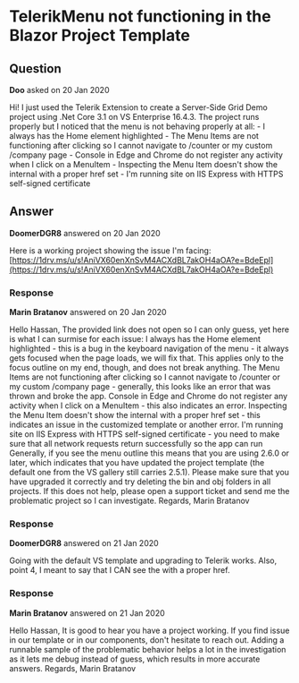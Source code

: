 # TelerikMenu not functioning in the Blazor Project Template

## Question

**Doo** asked on 20 Jan 2020

Hi! I just used the Telerik Extension to create a Server-Side Grid Demo project using .Net Core 3.1 on VS Enterprise 16.4.3. The project runs properly but I noticed that the menu is not behaving properly at all: - I always has the Home element highlighted - The Menu Items are not functioning after clicking so I cannot navigate to /counter or my custom /company page - Console in Edge and Chrome do not register any activity when I click on a MenuItem - Inspecting the Menu Item doesn't show the internal <a> with a proper href set - I'm running site on IIS Express with HTTPS self-signed certificate

## Answer

**DoomerDGR8** answered on 20 Jan 2020

Here is a working project showing the issue I'm facing: [https://1drv.ms/u/s!AniVX60enXnSvM4ACXdBL7akOH4aOA?e=BdeEpl](https://1drv.ms/u/s!AniVX60enXnSvM4ACXdBL7akOH4aOA?e=BdeEpl)

### Response

**Marin Bratanov** answered on 20 Jan 2020

Hello Hassan, The provided link does not open so I can only guess, yet here is what I can surmise for each issue: I always has the Home element highlighted - this is a bug in the keyboard navigation of the menu - it always gets focused when the page loads, we will fix that. This applies only to the focus outline on my end, though, and does not break anything. The Menu Items are not functioning after clicking so I cannot navigate to /counter or my custom /company page - generally, this looks like an error that was thrown and broke the app. Console in Edge and Chrome do not register any activity when I click on a MenuItem - this also indicates an error. Inspecting the Menu Item doesn't show the internal <a> with a proper href set - this indicates an issue in the customized template or another error. I'm running site on IIS Express with HTTPS self-signed certificate - you need to make sure that all network requests return successfully so the app can run Generally, if you see the menu outline this means that you are using 2.6.0 or later, which indicates that you have updated the project template (the default one from the VS gallery still carries 2.5.1). Please make sure that you have upgraded it correctly and try deleting the bin and obj folders in all projects. If this does not help, please open a support ticket and send me the problematic project so I can investigate. Regards, Marin Bratanov

### Response

**DoomerDGR8** answered on 21 Jan 2020

Going with the default VS template and upgrading to Telerik works. Also, point 4, I meant to say that I CAN see the <a> with a proper href.

### Response

**Marin Bratanov** answered on 21 Jan 2020

Hello Hassan, It is good to hear you have a project working. If you find issue in our template or in our components, don't hesitate to reach out. Adding a runnable sample of the problematic behavior helps a lot in the investigation as it lets me debug instead of guess, which results in more accurate answers. Regards, Marin Bratanov
